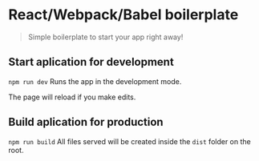 # React/Webpack/Babel boilerplate
> Simple boilerplate to start your app right away!

## Start aplication for development
`npm run dev` 
Runs the app in the development mode.<br>

The page will reload if you make edits.

## Build aplication for production
`npm run build`
All files served will be created inside the `dist` folder on the root.


